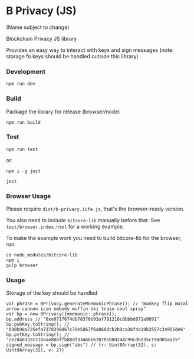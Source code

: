 # B Privacy (JS)

(Name subject to change)

Blockchain Privacy JS library

Provides an easy way to interact with keys and sign messages (note: storage fo keys should be handled outside this library)

### Development

    npm run dev

### Build

Package the library for release (browser/node)

    npm run build

### Test

    npm run test

or:

    npm i -g jest

    jest


### Browser Usage

Please require `dist/b-privacy.iife.js`, that's the browser-ready version.

You also need to include `bitcore-lib` manually before that. See `test/browser.index.html` for a working example.


To make the example work you need to build bitcore-lib for the browser, run:

    cd node_modules/bitcore-lib
    npm i
    gulp browser


### Usage
Storage of the key should be handled 

```
var phrase = BPrivacy.generateMnemonicPhrase(); // "monkey flip moral arrow cannon icon embody muffin ski train cool spray"
var bp = new BPrivacy({mnemonic: phrase});
bp.address // "0xe0717674db78370b93af791216c8bbbd871a9091"
bp.pubKey.toString(); // "030b98a725efa7378398067c79e5d67f6a068dcb2b9ca36f4a19b3557c34955de6"
bp.pvtKey.toString(); // "ce2d46332c210aae80bffb88df33466b670705b0d244c99cdb235c190d05aa15"
signed_message = bp.sign("abc") // {r: Uint8Array(32), s: Uint8Array(32), v: 27}
```